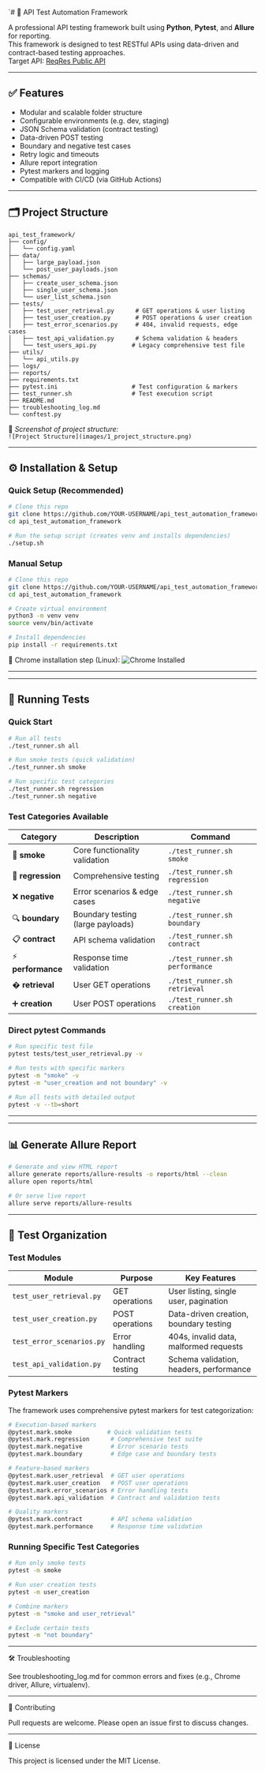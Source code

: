`# 🧪 API Test Automation Framework

A professional API testing framework built using **Python**, **Pytest**, and **Allure** for reporting.  
This framework is designed to test RESTful APIs using data-driven and contract-based testing approaches.  
Target API: [ReqRes Public API](https://reqres.in/)

---

## ✅ Features

- Modular and scalable folder structure
- Configurable environments (e.g. dev, staging)
- JSON Schema validation (contract testing)
- Data-driven POST testing
- Boundary and negative test cases
- Retry logic and timeouts
- Allure report integration
- Pytest markers and logging
- Compatible with CI/CD (via GitHub Actions)

---

## 🗂️ Project Structure

```
api_test_framework/
├── config/
│   └── config.yaml
├── data/
│   ├── large_payload.json
│   └── post_user_payloads.json
├── schemas/
│   ├── create_user_schema.json
│   ├── single_user_schema.json
│   └── user_list_schema.json
├── tests/
│   ├── test_user_retrieval.py      # GET operations & user listing
│   ├── test_user_creation.py       # POST operations & user creation
│   ├── test_error_scenarios.py     # 404, invalid requests, edge cases
│   ├── test_api_validation.py      # Schema validation & headers
│   └── test_users_api.py          # Legacy comprehensive test file
├── utils/
│   └── api_utils.py
├── logs/
├── reports/
├── requirements.txt
├── pytest.ini                     # Test configuration & markers
├── test_runner.sh                 # Test execution script
├── README.md
├── troubleshooting_log.md
└── conftest.py
```

📸 *Screenshot of project structure:*  
`![Project Structure](images/1_project_structure.png)`

---

## ⚙️ Installation & Setup

### Quick Setup (Recommended)
```bash
# Clone this repo
git clone https://github.com/YOUR-USERNAME/api_test_automation_framework.git
cd api_test_automation_framework

# Run the setup script (creates venv and installs dependencies)
./setup.sh
```

### Manual Setup
```bash
# Clone this repo
git clone https://github.com/YOUR-USERNAME/api_test_automation_framework.git
cd api_test_automation_framework

# Create virtual environment
python3 -m venv venv
source venv/bin/activate

# Install dependencies
pip install -r requirements.txt
```

📸 Chrome installation step (Linux):
![Chrome Installed](images/2_chrome_install.jpg)


---

---

## 🧪 Running Tests

### Quick Start
```bash
# Run all tests
./test_runner.sh all

# Run smoke tests (quick validation)
./test_runner.sh smoke

# Run specific test categories
./test_runner.sh regression
./test_runner.sh negative
```

### Test Categories Available

| Category | Description | Command |
|----------|-------------|---------|
| 🚀 **smoke** | Core functionality validation | `./test_runner.sh smoke` |
| 🔄 **regression** | Comprehensive testing | `./test_runner.sh regression` |
| ❌ **negative** | Error scenarios & edge cases | `./test_runner.sh negative` |
| 🔍 **boundary** | Boundary testing (large payloads) | `./test_runner.sh boundary` |
| 📋 **contract** | API schema validation | `./test_runner.sh contract` |
| ⚡ **performance** | Response time validation | `./test_runner.sh performance` |
| � **retrieval** | User GET operations | `./test_runner.sh retrieval` |
| ➕ **creation** | User POST operations | `./test_runner.sh creation` |

### Direct pytest Commands
```bash
# Run specific test file
pytest tests/test_user_retrieval.py -v

# Run tests with specific markers
pytest -m "smoke" -v
pytest -m "user_creation and not boundary" -v

# Run all tests with detailed output
pytest -v --tb=short
```


---

---

## 📊 Generate Allure Report

```bash
# Generate and view HTML report
allure generate reports/allure-results -o reports/html --clean
allure open reports/html

# Or serve live report
allure serve reports/allure-results
```

---

## 🚦 Test Organization

### Test Modules

| Module | Purpose | Key Features |
|--------|---------|--------------|
| `test_user_retrieval.py` | GET operations | User listing, single user, pagination |
| `test_user_creation.py` | POST operations | Data-driven creation, boundary testing |
| `test_error_scenarios.py` | Error handling | 404s, invalid data, malformed requests |
| `test_api_validation.py` | Contract testing | Schema validation, headers, performance |

### Pytest Markers

The framework uses comprehensive pytest markers for test categorization:

```bash
# Execution-based markers
@pytest.mark.smoke          # Quick validation tests
@pytest.mark.regression      # Comprehensive test suite
@pytest.mark.negative        # Error scenario tests
@pytest.mark.boundary        # Edge case and boundary tests

# Feature-based markers  
@pytest.mark.user_retrieval  # GET user operations
@pytest.mark.user_creation   # POST user operations
@pytest.mark.error_scenarios # Error handling tests
@pytest.mark.api_validation  # Contract and validation tests

# Quality markers
@pytest.mark.contract        # API schema validation
@pytest.mark.performance     # Response time validation
```

### Running Specific Test Categories
```bash
# Run only smoke tests
pytest -m smoke

# Run user creation tests
pytest -m user_creation

# Combine markers
pytest -m "smoke and user_retrieval"

# Exclude certain tests
pytest -m "not boundary"
```


---

🛠 Troubleshooting

See troubleshooting_log.md for common errors and fixes (e.g., Chrome driver, Allure, virtualenv).


---

🤝 Contributing

Pull requests are welcome. Please open an issue first to discuss changes.


---

📄 License

This project is licensed under the MIT License.
